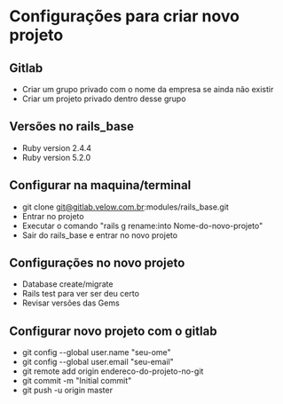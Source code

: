 # Configurações para criar novo projeto
## Gitlab
* Criar um grupo privado com o nome da empresa se ainda não existir
* Criar um projeto privado dentro desse grupo

## Versões no rails_base
* Ruby version 2.4.4
* Ruby version 5.2.0

## Configurar na maquina/terminal
* git clone git@gitlab.velow.com.br:modules/rails_base.git
* Entrar no projeto
* Executar o comando "rails g rename:into Nome-do-novo-projeto"
* Sair do rails_base e entrar no novo projeto

## Configurações no novo projeto
* Database create/migrate
* Rails test para ver ser deu certo
* Revisar versões das Gems

## Configurar novo projeto com o gitlab
* git config --global user.name "seu-ome"
* git config --global user.email "seu-email"
* git remote add origin endereco-do-projeto-no-git
* git commit -m "Initial commit"
* git push -u origin master
